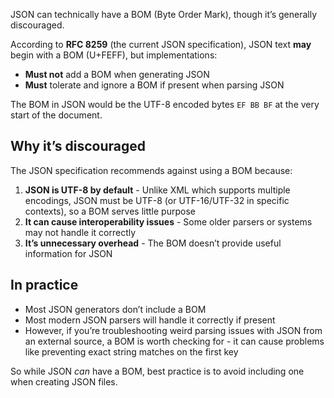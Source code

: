 JSON can technically have a BOM (Byte Order Mark), though it’s generally discouraged.

According to **RFC 8259** (the current JSON specification), JSON text **may** begin with a BOM (U+FEFF), but implementations:

- **Must not** add a BOM when generating JSON
- **Must** tolerate and ignore a BOM if present when parsing JSON

The BOM in JSON would be the UTF-8 encoded bytes `EF BB BF` at the very start of the document.

## Why it’s discouraged

The JSON specification recommends against using a BOM because:

1. **JSON is UTF-8 by default** - Unlike XML which supports multiple encodings, JSON must be UTF-8 (or UTF-16/UTF-32 in specific contexts), so a BOM serves little purpose
1. **It can cause interoperability issues** - Some older parsers or systems may not handle it correctly
1. **It’s unnecessary overhead** - The BOM doesn’t provide useful information for JSON

## In practice

- Most JSON generators don’t include a BOM
- Most modern JSON parsers will handle it correctly if present
- However, if you’re troubleshooting weird parsing issues with JSON from an external source, a BOM is worth checking for - it can cause problems like preventing exact string matches on the first key

So while JSON *can* have a BOM, best practice is to avoid including one when creating JSON files.
